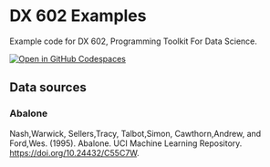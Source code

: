 # DX 602 Examples

Example code for DX 602, Programming Toolkit For Data Science.

[![Open in GitHub Codespaces](https://github.com/codespaces/badge.svg)](https://codespaces.new/bu-omds/dx602-examples?quickstart=1)

## Data sources

### Abalone

Nash,Warwick, Sellers,Tracy, Talbot,Simon, Cawthorn,Andrew, and Ford,Wes. (1995). Abalone. UCI Machine Learning Repository. https://doi.org/10.24432/C55C7W.
